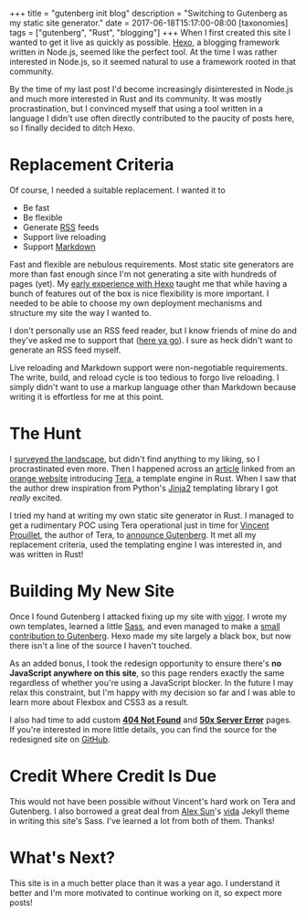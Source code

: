 +++
title = "gutenberg init blog"
description = "Switching to Gutenberg as my static site generator."
date = 2017-06-18T15:17:00-08:00
[taxonomies]
tags = ["gutenberg", "Rust", "blogging"]
+++
When I first created this site I wanted to get it live as quickly as possible.
[Hexo][hexo], a blogging framework written in Node.js, seemed like the perfect
tool. At the time I was rather interested in Node.js, so it seemed natural to
use a framework rooted in that community.

By the time of my last post I'd become increasingly disinterested in Node.js
and much more interested in Rust and its community. It was mostly
procrastination, but I convinced myself that using a tool written in a language
I didn't use often directly contributed to the paucity of posts here, so I
finally decided to ditch Hexo.

<!-- more -->

# Replacement Criteria

Of course, I needed a suitable replacement. I wanted it to

- Be fast
- Be flexible
- Generate [RSS][RSS] feeds
- Support live reloading
- Support [Markdown][CommonMark]

Fast and flexible are nebulous requirements. Most static site generators are
more than fast enough since I'm not generating a site with hundreds of pages
(yet). My [early experience with Hexo][early Hexo] taught me that while having
a bunch of features out of the box is nice flexibility is more important. I
needed to be able to choose my own deployment mechanisms and structure my site
the way I wanted to.

I don't personally use an RSS feed reader, but I know friends of mine do and
they've asked me to support that ([here ya go][feed link]). I sure as heck
didn't want to generate an RSS feed myself.

Live reloading and Markdown support were non-negotiable requirements. The
write, build, and reload cycle is too tedious to forgo live reloading. I simply
didn't want to use a markup language other than Markdown because writing it is
effortless for me at this point.

# The Hunt

I [surveyed the landscape][staticgen], but didn't find
anything to my liking, so I procrastinated even more. Then I happened across an
[article][Introducing Tera] linked from an [orange website][HN Tera post]
introducing [Tera][Tera], a template engine in Rust. When I saw that the author
drew inspiration from Python's [Jinja2][Jinja2] templating library I got
_really_ excited.

I tried my hand at writing my own static site generator in Rust. I managed to
get a rudimentary POC using Tera operational just in time for
[Vincent Prouillet][Vincent], the author of Tera, to
[announce Gutenberg][announcing Gutenberg]. It met all my replacement criteria,
used the templating engine I was interested in, and was written in Rust!

# Building My New Site

Once I found Gutenberg I attacked fixing up my site with [vigor][vigor]. I
wrote my own templates, learned a little [Sass][Sass], and even managed to make
a [small contribution to Gutenberg][Gutenberg Contribution]. Hexo made my site
largely a black box, but now there isn't a line of the source I haven't
touched.

As an added bonus, I took the redesign opportunity to ensure there's **no
JavaScript anywhere on this site**, so this page renders exactly the same
regardless of whether you're using a JavaScript blocker. In the future I may
relax this constraint, but I'm happy with my decision so far and I was able to
learn more about Flexbox and CSS3 as a result.

I also had time to add custom [**404 Not Found**][404] and
[**50x Server Error**][50x] pages. If you're interested in more little details,
you can find the source for the redesigned site on [GitHub][GitHub repo].

# Credit Where Credit Is Due

This would not have been possible without Vincent's hard work on Tera and
Gutenberg. I also borrowed a great deal from [Alex Sun][Alex Sun]'s
[vida][vida] Jekyll theme in writing this site's Sass. I've learned a lot from
both of them. Thanks!

# What's Next?

This site is in a much better place than it was a year ago. I understand it
better and I'm more motivated to continue working on it, so expect more posts!


[hexo]: https://hexo.io/
[RSS]: https://en.wikipedia.org/wiki/RSS
[CommonMark]: http://commonmark.org/
[early Hexo]: /posts/hexo-init-blog
[feed link]: /rss.xml
[staticgen]: https://www.staticgen.com/
[Introducing Tera]: https://www.vincentprouillet.com/blog/introducing-tera/
[HN Tera post]: https://news.ycombinator.com/item?id=11507188
[Tera]: https://github.com/Keats/tera
[Jinja2]: http://jinja.pocoo.org/
[Vincent]: https://www.vincentprouillet.com/
[announcing Gutenberg]: https://www.vincentprouillet.com/blog/announcing-gutenberg/
[vigor]: https://github.com/reillysiemens/tuckersiemens.com/graphs/contributors?from=2017-04-23&to=2017-06-14&type=c
[Sass]: http://sass-lang.com/
[Gutenberg Contribution]: https://github.com/Keats/gutenberg/commit/7c1cecb2112e087e2ffb45937bea29ebf81df01e
[404]: /404.html
[50x]: /50x.html
[GitHub repo]: https://github.com/reillysiemens/tuckersiemens.com
[Alex Sun]: https://syaning.github.io/
[vida]: https://github.com/syaning/vida

